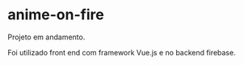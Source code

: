 # anime-on-fire

Projeto em andamento.


Foi utilizado front end com framework Vue.js e no backend firebase.
